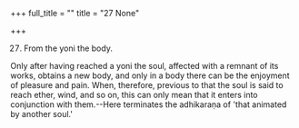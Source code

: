 +++
full_title = ""
title = "27 None"

+++


27. From the yoni the body.

Only after having reached a yoni the soul, affected with a remnant of its works, obtains a new body, and only in a body there can be the enjoyment of pleasure and pain. When, therefore, previous to that the soul is said to reach ether, wind, and so on, this can only mean that it enters into conjunction with them.--Here terminates the adhikaraṇa of 'that animated by another soul.'

